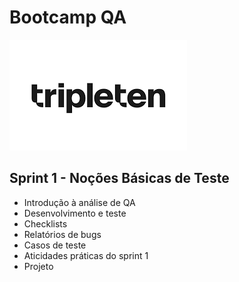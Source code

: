 # Bootcamp QA

<img src="Imagens\Tripleten-Logo.png">

## Sprint 1 - Noções Básicas de Teste
- Introdução à análise de QA
- Desenvolvimento e teste
- Checklists
- Relatórios de bugs
- Casos de teste
- Aticidades práticas do sprint 1
- Projeto
